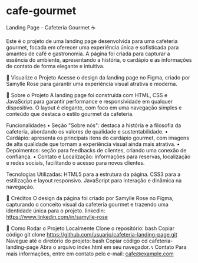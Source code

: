 # cafe-gourmet

Landing Page - Cafeteria Gourmet ☕

Este é o projeto de uma landing page desenvolvida para uma cafeteria gourmet, focada em oferecer uma experiência única e sofisticada para amantes de café e gastronomia. A página foi criada para capturar a essência do ambiente, apresentando a história, o cardápio e as informações de contato de forma elegante e intuitiva.

🔗 Visualize o Projeto
Acesse o design da landing page no Figma, criado por Samylle Rose para garantir uma experiência visual atrativa e moderna.

📑 Sobre o Projeto
A landing page foi construída com HTML, CSS e JavaScript para garantir performance e responsividade em qualquer dispositivo. O layout é elegante, com foco em uma navegação simples e conteúdo que destaca o estilo gourmet da cafeteria.

Funcionalidades
• Seção "Sobre nós": destaca a história e a filosofia da cafeteria, abordando os valores de qualidade e sustentabilidade.
• Cardápio: apresenta os principais itens do cardápio gourmet, com imagens de alta qualidade que tornam a experiência visual ainda mais atrativa.
• Depoimentos: seção para feedbacks de clientes, criando uma conexão de confiança.
• Contato e Localização: informações para reservas, localização e redes sociais, facilitando o acesso para novos clientes.

Tecnologias Utilizadas:
HTML5 para a estrutura da página.
CSS3 para a estilização e layout responsivo.
JavaScript para interação e dinâmica na navegação.
    
🎨 Créditos
O design da página foi criado por Samylle Rose no Figma, capturando o conceito visual da cafeteria gourmet e trazendo uma identidade única para o projeto.
linkedin: https://www.linkedin.com/in/samylle-rose

🚀 Como Rodar o Projeto Localmente
Clone o repositório:
bash
Copiar código
git clone https://github.com/usuario/cafeteria-landing-page.git
Navegue até o diretório do projeto:
bash
Copiar código
cd cafeteria-landing-page
Abra o arquivo index.html em seu navegador.
📞 Contato
Para mais informações, entre em contato pelo e-mail: cafe@example.com

